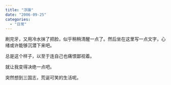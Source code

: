 ```yaml
---
title: "浮躁"
date: "2006-09-25"
categories: 
  - "日常"
---
```


刷完牙，又用冷水抹了把脸，似乎稍稍清醒一点了。然后坐在这里写一点文字，心绪或许能够沉潜下来吧。

总是这个样子，以至于连自己也痛恨鄙视着。

就让我变得决绝一点吧。

突然想到三国志，荒诞可笑的生活呢。
